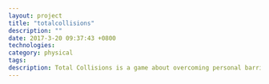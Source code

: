 ```yaml
---
layout: project
title: "totalcollisions"
description: ""
date: 2017-3-20 09:37:43 +0800
technologies:
category: physical
tags:
description: Total Collisions is a game about overcoming personal barriers.
---
```

<script src="{{ site.baseurl }}/js/processing.min.js"></script>
<canvas class="ml6 pt5" data-processing-sources="{{ site.baseurl }}/assets/totalcollision/totalcollision.pde"></canvas>
